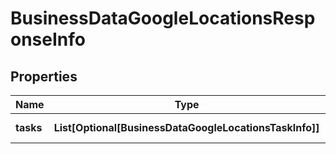# BusinessDataGoogleLocationsResponseInfo


## Properties

| Name | Type | Description | Notes |
|------------ | ------------- | ------------- | -------------|
**tasks** | **List[Optional[BusinessDataGoogleLocationsTaskInfo]]** | array of tasks |[optional]|